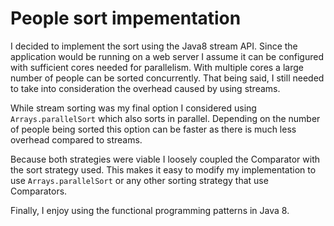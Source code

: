 # People sort impementation

I decided to implement the sort using the Java8 stream API. Since the application would be running on a web server
I assume it can be configured with sufficient cores needed for parallelism. With multiple cores a large number of
people can be sorted concurrently. That being said, I still needed to take into consideration the overhead caused by
using streams.

While stream sorting was my final option I considered using `Arrays.parallelSort` which also sorts in parallel. Depending
on the number of people being sorted this option can be faster as there is much less overhead compared to streams. 

Because both strategies were viable I loosely coupled the Comparator with the sort strategy used. This makes it easy to
modify my implementation to use `Arrays.parallelSort` or any other sorting strategy that use Comparators.

Finally, I enjoy using the functional programming patterns in Java 8.
